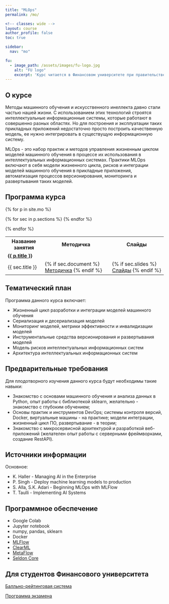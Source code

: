 ```yaml
---
title: "MLOps"
permalink: /mo/

<!-- classes: wide -->
layout: course
author_profile: false
toc: true

sidebar:
  nav: "mo"

fu:
  - image_path: /assets/images/fu-logo.jpg
    alt: "FU logo"
    excerpt: 'Курс читается в Финансовом университете при правительстве РФ (Департамент анализа данных и машинного обучения), направление "Прикладная информатика"'
---
```




О курсе
---

Методы машинного обучения и искусственного инеллекта давно стали частью нашей жизни. С использованием этих технологий строятся интеллектуальные информационные системы, которые работают в совершенно разных областях. Но для построения и эксплуатации таких прикладных приложений недостаточно просто построить качественную модель, ее нужно интегрировать в существущую информационную систему.

MLOps - это набор практик и методов управления жизненным циклом моделей машинного обучения в процессе их использования в интеллектуальных информационных системах. Практики MLOps включают в себя модели жизненного цикла, рисков и интеграции моделей машинного обучения в прикладные приложения, автоматизация процессов версионирования, мониторинга и развертывания таких моделей.

## Программа курса

<table>
  <tr>
    <th> Название занятия </th>
    <th> Методичка </th>
    <!-- <th> Видео </th> -->
    <th> Слайды </th>
    <!-- <th> Тест </th> -->
  </tr>

{% for p in site.mo %}
  <tr>
    <td colspan="5" class=""> <a href="{{ p.url }}"> <b> {{ p.title }} </b> </a>  </td>
  </tr> 
  {% for sec in p.sections %}
    <tr>
      <td> {{ sec.title }} </td>
      <td> {% if sec.document %}
        <a href="{{ sec.document }}">Методичка</a>
      {% endif %} </td>
<!--       <td> {% if sec.youtube %}
        <a href="https://www.youtube.com/watch?v={{ sec.youtube }}">Видео</a>
      {% endif %} </td> -->
      <td> {% if sec.slides %}
        <a href="{{ sec.slides }}">Слайды</a>
      {% endif %} </td>
<!--       <td> {% if sec.test %}
        <a href="{{ sec.test }}">Тест</a>
      {% endif %} </td> -->
    </tr>
  {% endfor %}

{% endfor %}

</table>

Тематический план
---
Программа данного курса включает:
* Жизненный цикл разработки и интеграции моделей машинного обучения
* Сериализация и десериализация моделей
* Мониторинг моделей, метрики эффективности и инвалидизации моделей
* Инструментальные средства версионирования и развертывания моделей
* Модель рисков интеллектуальных информационных систем
* Архитектура интеллектуальных информационных систем

Предварительные требования
---
Для плодотворного изучения данного курса будут необходимы такие навыки:
* Знакомство с основами машинного обучения и анализа данных в Python, опыт работы с библиотекой sklearn, желательно - знакомство с глубоким обучением;
* Основы практик и инструментов DevOps; системы контроля версий, Docker, виртуальные машины - на практике; модели интеграции, жизненный цикл ПО, развертывание - в теории; 
* Знакомство с микросервисной архитектурой и разработкой веб-приложений (желателен опыт работы с серверными фреймворками, создание RestAPI).


## Источники информации

Основное:
* K. Haller - Managing AI in the Enterprise
* P. Singh - Deploy machine learning models to production
* S. Alla, S.K. Adari - Beginning MLOps with MLFlow
* T. Taulli - Implementing AI Systems

<!-- Интернет-ресурсы:
* [Официальная документация](http://developer.android.com)
* [Видеокурс по мобильной разработке от технопарка](https://www.youtube.com/playlist?list=PLrCZzMib1e9qLzDXvYnpnJdUsGr3t7fSu)
* [Канал StartAndroid](https://www.youtube.com/user/vitaxafication/featured)
* [Канал Traversy Media (web-технологии, react, react native)](https://www.youtube.com/user/TechGuyWeb) -->


## Программное обеспечение

* Google Colab
* Jupyter notebook
* numpy, pandas, sklearn
* Docker
* [MLFlow](https://mlflow.org/docs/latest/index.html)
* [ClearML](https://clear.ml/docs/latest/docs)
* [MetaFlow](https://metaflow.org/)
* [Seldon Core](https://docs.seldon.io/)

Для студентов Финансового университета
---

[Балльно-рейтинговая система](https://docs.google.com/document/d/1SqxznmRFzDWHMGXLYaeyeJFjR75OQ4W8WQgrvNhC4B0/edit?usp=sharing)

[Программа экзамена](https://docs.google.com/document/d/19I5il2N-HTfrfMYtxrK3caU28cLS2ZOALamjTcQuuaU/edit?usp=sharing)

<!-- [Методические указания по составлению тестовых заданий](https://docs.google.com/document/d/1zeSRD8l_7VCUbvPoKeHvHijRWHn5z4d5Vfbh0T2kLWE/edit?usp=sharing)

[Методичка по выполнению курсовой работы](https://docs.google.com/document/d/113zbEInzqOKJTEFnyd7mvhx3JklP859YfQdLdaVGosQ/edit?usp=sharing)

[Образец отзыва на курсовую](https://docs.google.com/spreadsheets/d/1N2Xn3HMlLTOKTek5emXcvIEyvT-2Evbl/edit?usp=sharing&ouid=116003821381017651142&rtpof=true&sd=true) -->
